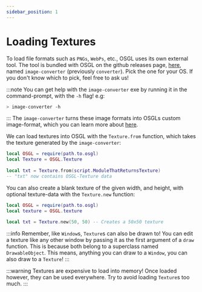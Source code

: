 ```yaml
---
sidebar_position: 1
---
```


# Loading Textures

To load file formats such as `PNGs`, `WebPs`, etc., OSGL uses its own external tool. The tool is bundled with OSGL on the github releases page, [here](https://github.com/Gunshot-Sound-Studios/osgl-graphics/releases/latest), named `image-converter` (previously `converter`). Pick the one for your OS. If you don't know which to pick, feel free to ask us!

:::note
You can get help with the `image-converter` exe by running it in the command-prompt, with the `-h` flag! e.g:

```bash
> image-converter -h
```

:::
The `image-converter` turns these image formats into OSGLs custom image-format, which you can learn more about [here](./custom-texture-format).

We can load textures into OSGL with the `Texture.from` function, which takes the texture generated by the `image-converter`:

```lua
local OSGL = require(path.to.osgl)
local Texture = OSGL.Texture
​
local txt = Texture.from(script.ModuleThatReturnsTexture)
-- "txt" now contains OSGL-Texture data
```

You can also create a blank texture of the given width, and height, with optional texture-data with the `Texture.new` function:

```lua
local OSGL = require(path.to.osgl)
local texture = OSGL.texture
​
local txt = Texture.new(50, 50) -- Creates a 50x50 texture
```

:::info
Remember, like `Window`s, `Texture`s can also be drawn to! You can edit a texture like any other window by passing it as the first argument of a `draw` function. This is because both belong to a superclass named `DrawableObject`. This means, anything you can draw to a `Window`, you can also draw to a `Texture`!
:::

:::warning
Textures are expensive to load into memory! Once loaded however, they can be used everywhere. Try to avoid loading `Texture`s too much.
:::
